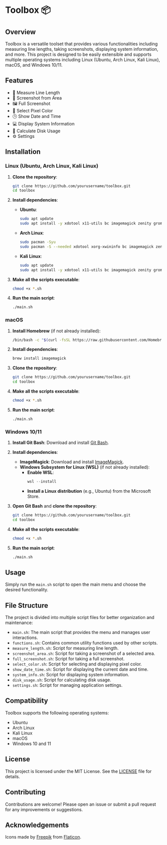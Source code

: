 # Toolbox 📦

## Overview
Toolbox is a versatile toolset that provides various functionalities including measuring line lengths, taking screenshots, displaying system information, and more. This project is designed to be easily extensible and supports multiple operating systems including Linux (Ubuntu, Arch Linux, Kali Linux), macOS, and Windows 10/11.

## Features
- 📏 Measure Line Length
- 📸 Screenshot from Area
- 🖼️ Full Screenshot
- 🎨 Select Pixel Color
- 🕒 Show Date and Time
- 💻 Display System Information
- 💾 Calculate Disk Usage
- ⚙️ Settings

## Installation
### Linux (Ubuntu, Arch Linux, Kali Linux)
1. **Clone the repository**:
    ```sh
    git clone https://github.com/yourusername/toolbox.git
    cd toolbox
    ```

2. **Install dependencies**:
    - **Ubuntu**:
      ```sh
      sudo apt update
      sudo apt install -y xdotool x11-utils bc imagemagick zenity gromit-mpx
      ```
    - **Arch Linux**:
      ```sh
      sudo pacman -Syu
      sudo pacman -S --needed xdotool xorg-xwininfo bc imagemagick zenity gromit-mpx
      ```
    - **Kali Linux**:
      ```sh
      sudo apt update
      sudo apt install -y xdotool x11-utils bc imagemagick zenity gromit-mpx
      ```

3. **Make all the scripts executable**:
    ```sh
    chmod +x *.sh
    ```

4. **Run the main script**:
    ```sh
    ./main.sh
    ```

### macOS
1. **Install Homebrew** (if not already installed):
    ```sh
    /bin/bash -c "$(curl -fsSL https://raw.githubusercontent.com/Homebrew/install/HEAD/install.sh)"
    ```

2. **Install dependencies**:
    ```sh
    brew install imagemagick
    ```

3. **Clone the repository**:
    ```sh
    git clone https://github.com/yourusername/toolbox.git
    cd toolbox
    ```

4. **Make all the scripts executable**:
    ```sh
    chmod +x *.sh
    ```

5. **Run the main script**:
    ```sh
    ./main.sh
    ```

### Windows 10/11
1. **Install Git Bash**:
    Download and install [Git Bash](https://gitforwindows.org/).

2. **Install dependencies**:
    - **ImageMagick**:
      Download and install [ImageMagick](https://imagemagick.org/script/download.php#windows).
    - **Windows Subsystem for Linux (WSL)** (if not already installed):
      - **Enable WSL**:
        ```powershell
        wsl --install
        ```
      - **Install a Linux distribution** (e.g., Ubuntu) from the Microsoft Store.

3. **Open Git Bash** and **clone the repository**:
    ```sh
    git clone https://github.com/yourusername/toolbox.git
    cd toolbox
    ```

4. **Make all the scripts executable**:
    ```sh
    chmod +x *.sh
    ```

5. **Run the main script**:
    ```sh
    ./main.sh
    ```

## Usage
Simply run the `main.sh` script to open the main menu and choose the desired functionality.

## File Structure
The project is divided into multiple script files for better organization and maintenance:
- `main.sh`: The main script that provides the menu and manages user interactions.
- `functions.sh`: Contains common utility functions used by other scripts.
- `measure_length.sh`: Script for measuring line length.
- `screenshot_area.sh`: Script for taking a screenshot of a selected area.
- `full_screenshot.sh`: Script for taking a full screenshot.
- `select_color.sh`: Script for selecting and displaying pixel color.
- `show_date_time.sh`: Script for displaying the current date and time.
- `system_info.sh`: Script for displaying system information.
- `disk_usage.sh`: Script for calculating disk usage.
- `settings.sh`: Script for managing application settings.

## Compatibility
Toolbox supports the following operating systems:
- Ubuntu
- Arch Linux
- Kali Linux
- macOS
- Windows 10 and 11

## License
This project is licensed under the MIT License. See the [LICENSE](LICENSE) file for details.

## Contributing
Contributions are welcome! Please open an issue or submit a pull request for any improvements or suggestions.

## Acknowledgements
Icons made by [Freepik](https://www.freepik.com) from [Flaticon](https://www.flaticon.com).
